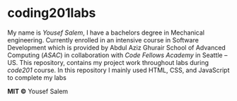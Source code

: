 # coding201labs


My name is *Yousef Salem*, I have a bachelors degree in Mechanical engineering. Currently enrolled in an intensive course in Software Development which is provided by Abdul Aziz Ghurair School of Advanced Computing (_ASAC_) in collaboration with _Code Fellows Academy_ in Seattle – US. 
This repository, contains my project work throughout labs during *code201* course.
In this repository I mainly used HTML, CSS, and JavaScript to complete my labs

**MIT ©** Yousef Salem
